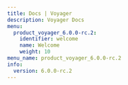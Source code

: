 ```yaml
---
title: Docs | Voyager
description: Voyager Docs
menu:
  product_voyager_6.0.0-rc.2:
    identifier: welcome
    name: Welcome
    weight: 10
menu_name: product_voyager_6.0.0-rc.2
info:
  version: 6.0.0-rc.2
---
```


